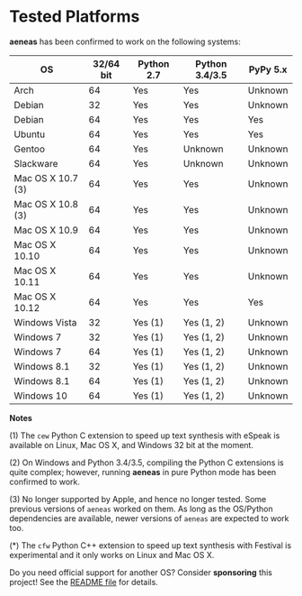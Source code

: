 # Tested Platforms 

**aeneas** has been confirmed to work on the following systems:

| OS                | 32/64 bit | Python 2.7 | Python 3.4/3.5 | PyPy 5.x |
|-------------------|-----------|------------|----------------|----------|
| Arch              | 64        | Yes        | Yes            | Unknown  |
| Debian            | 32        | Yes        | Yes            | Unknown  |
| Debian            | 64        | Yes        | Yes            | Yes      |
| Ubuntu            | 64        | Yes        | Yes            | Yes      |
| Gentoo            | 64        | Yes        | Unknown        | Unknown  |
| Slackware         | 64        | Yes        | Unknown        | Unknown  |
| Mac OS X 10.7 (3) | 64        | Yes        | Yes            | Unknown  |
| Mac OS X 10.8 (3) | 64        | Yes        | Yes            | Unknown  |
| Mac OS X 10.9     | 64        | Yes        | Yes            | Unknown  |
| Mac OS X 10.10    | 64        | Yes        | Yes            | Unknown  |
| Mac OS X 10.11    | 64        | Yes        | Yes            | Unknown  |
| Mac OS X 10.12    | 64        | Yes        | Yes            | Yes      |
| Windows Vista     | 32        | Yes (1)    | Yes (1, 2)     | Unknown  |
| Windows 7         | 32        | Yes (1)    | Yes (1, 2)     | Unknown  |
| Windows 7         | 64        | Yes (1)    | Yes (1, 2)     | Unknown  |
| Windows 8.1       | 32        | Yes (1)    | Yes (1, 2)     | Unknown  |
| Windows 8.1       | 64        | Yes (1)    | Yes (1, 2)     | Unknown  |
| Windows 10        | 64        | Yes (1)    | Yes (1, 2)     | Unknown  |

**Notes**

(1) The ``cew`` Python C extension to speed up text synthesis
with eSpeak is available on Linux, Mac OS X,
and Windows 32 bit at the moment.

(2) On Windows and Python 3.4/3.5, compiling the Python C extensions
is quite complex; however, running **aeneas** in pure Python mode
has been confirmed to work.

(3) No longer supported by Apple, and hence no longer tested.
Some previous versions of ``aeneas`` worked on them.
As long as the OS/Python dependencies are available,
newer versions of ``aeneas`` are expected to work too.

(*) The ``cfw`` Python C++ extension to speed up text synthesis
with Festival is experimental and it only works on Linux and Mac OS X.

Do you need official support for another OS?
Consider **sponsoring** this project!
See the
[README file](https://github.com/readbeyond/aeneas/README.md)
for details.
